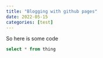 ```yaml
---
title: "Blogging with github pages"
date: 2022-05-15
categories: [test]
---
```


So here is some code

```sql
select * from thing
```
